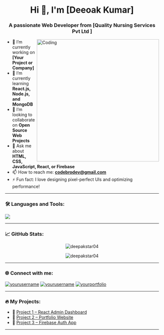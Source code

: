 <!-- GitHub Profile README for a Web Developer -->

<h1 align="center">Hi 👋, I'm [Deeoak Kumar]</h1>
<h3 align="center">A passionate Web Developer from [Quality Nursing Services Pvt Ltd ]</h3>

<img align="right" alt="Coding" width="400" src="https://cdn.dribbble.com/users/1162077/screenshots/5403918/media/d5dccb5f207d1b009e2fd8be2c8f0560.gif">

- 🔭 I’m currently working on **[Your Project or Company]**
- 🌱 I’m currently learning **React.js, Node.js, and MongoDB**
- 👯 I’m looking to collaborate on **Open Source Web Projects**
- 💬 Ask me about **HTML, CSS, JavaScript, React, or Firebase**
- 📫 How to reach me: **codebrodev@gmail.com**
- ⚡ Fun fact: I love designing pixel-perfect UIs and optimizing performance!

---

### 🛠️ Languages and Tools:

<p align="left">
  <img src="https://skillicons.dev/icons?i=html,css,js,react,nodejs,express,mongodb,tailwind,bootstrap,figma,vscode,github,google Analytics,chatgpt" />
</p>

---

### 📈 GitHub Stats:

<p align="center">
  <img src="https://github-readme-stats.vercel.app/api?username=deepakstar04&show_icons=true&theme=radical" alt="deepakstar04" />
</p>

<p align="center">
  <img src="https://github-readme-stats.vercel.app/api/top-langs/?username=deepakstar04&layout=compact&theme=radical" alt="deepakstar04" />
</p>

---

### 🌐 Connect with me:

<p align="left">
  <a href="https://linkedin.com/in/yourusername" target="blank"><img align="center" src="https://img.shields.io/badge/LinkedIn-0077B5.svg?style=flat&logo=linkedin&logoColor=white" alt="yourusername" /></a>
  <a href="https://twitter.com/yourusername" target="blank"><img align="center" src="https://img.shields.io/badge/Twitter-1DA1F2.svg?style=flat&logo=twitter&logoColor=white" alt="yourusername" /></a>
  <a href="https://portfolio.yourdomain.com" target="blank"><img align="center" src="https://img.shields.io/badge/Portfolio-000?style=flat&logo=vercel&logoColor=white" alt="yourportfolio" /></a>
</p>

---

### 🔥 My Projects:

- 🔗 [Project 1 – React Admin Dashboard](https://github.com/deepakstar04/react-admin-dashboard)
- 🔗 [Project 2 – Portfolio Website](https://github.com/deepakstar04/portfolio-website)
- 🔗 [Project 3 – Firebase Auth App](https://github.com/deepakstar04/codebro-main)

---

<!-- Proudly created with ❤️ by [Codebro| Deepak Kuamr] -->
